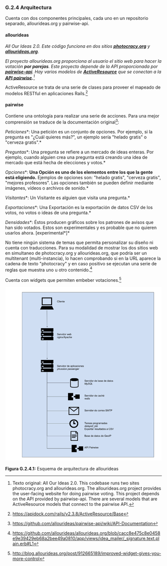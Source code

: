 ### G.2.4 Arquitectura

Cuenta con dos componentes principales, cada uno en un repositorio separado, allourideas.org y pairwise-api. 

#### allourideas

*All Our Ideas 2.0. Este código funciona en dos sitios **[photocracy.org](http://www.photocracy.org/)** y **[allourideas.org](http://www.allourideas.org/)***.

*El proyecto allourideas.org proporciona al usuario el sitio web para hacer la votación **por parejas**. Este proyecto depende de la API proporcionada por **[pairwise-api](https://github.com/allourideas/pairwise-api)**. Hay varios modelos de **[ActiveResource](http://apidock.com/rails/v2.3.8/ActiveResource/Base)** que se conectan a la **[API pairwise](https://github.com/allourideas/pairwise-api).**[^1]*

ActiveResource se trata de una serie de clases para proveer el mapeado de modelos RESTful en aplicaciones Rails.[^2]


#### pairwise

Contiene una ontología para realizar una serie de acciones. Para una mejor comprensión se traduce de la documentación original[^3]:

*Peticiones**: Una petición es un conjunto de opciones. Por ejemplo, si la pregunta es "¿Cuál quieres más?", un ejemplo sería "helado gratis" o "cerveza gratis".*

*Preguntas**: Una pregunta se refiere a un mercado de ideas enteras. Por ejemplo, cuando alguien crea una pregunta está creando una idea de mercado que está hecha de elecciones y votos.*

*Opciones**: **Una Opción es uno de los elementos entre los que la gente está eligiendo.** Ejemplos de opciones son: "helado gratis", "cerveza gratis", "mejores profesores". Las opciones también se pueden definir mediante imágenes, vídeos o archivos de sonido.*

*Visitantes**: Un Visitante es alguien que visita una pregunta.*

*Exportaciones**: Una Exportación es la exportación de datos CSV de los votos, no votos o ideas de una pregunta.*

*Densidades**: Éstos producen gráficos sobre los patrones de avisos que han sido votados. Estos son experimentales y es probable que no quieren usarlos ahora. [experimental*]*

No tiene ningún sistema de temas que permita personalizar su diseño ni cuenta con traducciones. Para su modalidad de mostrar los dos sitios web en simultaneo de photocracy.org y allourideas.org, que podría ser un multitenant (multi-instancia), lo hacen comprobando si en la URL aparece la cadena de texto "photocracy" y en caso positivo se ejecutan una serie de reglas que muestra uno u otro contenido.[^4]

Cuenta con widgets que permiten embeber votaciones.[^5]

![image alt text](image_1.png)

**Figura G.2.4.1:** Esquema de arquitectura  de allourideas


[^1]: Texto original: 
All Our Ideas 2.0. This codebase runs two sites photocracy.org and allourideas.org.
The allourideas.org project provides the user-facing website for doing pairwise voting. This project depends on the API provided by pairwise-api. There are several models that are ActiveResource models that connect to the pairwise API.
[^2]: https://apidock.com/rails/v2.3.8/ActiveResource/Base
[^3]: https://github.com/allourideas/pairwise-api/wiki/API-Documentation
[^4]: https://github.com/allourideas/allourideas.org/blob/cacc8e475c8e0458e9e39429eb68a2bee49a0810/app/views/idea_mailer/_signature.text.plain.erb#L1
[^5]: http://blog.allourideas.org/post/912665189/improved-widget-gives-you-more-control
